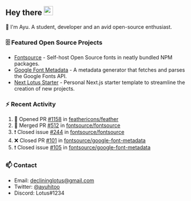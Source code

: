 ## Hey there <img src="https://media.giphy.com/media/hvRJCLFzcasrR4ia7z/giphy.gif" width="25" height="25">

📝 I'm Ayu. A student, developer and an avid open-source enthusiast.

### 🗄 Featured Open Source Projects

- [Fontsource](https://github.com/fontsource/fontsource) - Self-host Open Source fonts in neatly bundled NPM packages.
- [Google Font Metadata](https://github.com/fontsource/google-font-metadata) - A metadata generator that fetches and parses the Google Fonts API.
- [Next Lotus Starter](https://github.com/DecliningLotus/next-lotus-starter) - Personal Next.js starter template to streamline the creation of new projects.

### ⚡ Recent Activity

<!--START_SECTION:activity-->

1. 💪 Opened PR [#1158](https://github.com/feathericons/feather/pull/1158) in [feathericons/feather](https://github.com/feathericons/feather)
2. 🎉 Merged PR [#512](https://github.com/fontsource/fontsource/pull/512) in [fontsource/fontsource](https://github.com/fontsource/fontsource)
3. ❗️ Closed issue [#244](https://github.com/fontsource/fontsource/issues/244) in [fontsource/fontsource](https://github.com/fontsource/fontsource)
4. ❌ Closed PR [#101](https://github.com/fontsource/google-font-metadata/pull/101) in [fontsource/google-font-metadata](https://github.com/fontsource/google-font-metadata)
5. ❗️ Closed issue [#105](https://github.com/fontsource/google-font-metadata/issues/105) in [fontsource/google-font-metadata](https://github.com/fontsource/google-font-metadata)
<!--END_SECTION:activity-->

### 📫 Contact

- Email: declininglotus@gmail.com
- Twitter: [@ayuhitoo](https://twitter.com/ayuhitoo)
- Discord: Lotus#1234
